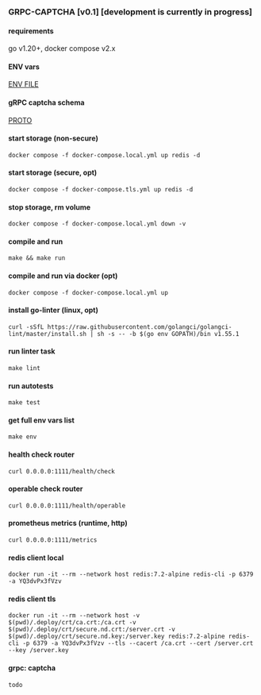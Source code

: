 ### GRPC-CAPTCHA [v0.1] [development is currently in progress]

#### requirements
go v1.20+, docker compose v2.x

#### ENV vars
[ENV FILE](.deploy/env/local.env)

#### gRPC captcha schema
[PROTO](pkg/proto/grpc-captcha/grpc-captcha.proto)

#### start storage (non-secure)
```
docker compose -f docker-compose.local.yml up redis -d
```

#### start storage (secure, opt)
```
docker compose -f docker-compose.tls.yml up redis -d
```

#### stop storage, rm volume
```
docker compose -f docker-compose.local.yml down -v
```

#### compile and run

```
make && make run
```

#### compile and run via docker (opt)

```
docker compose -f docker-compose.local.yml up 
```

#### install go-linter (linux, opt)
```
curl -sSfL https://raw.githubusercontent.com/golangci/golangci-lint/master/install.sh | sh -s -- -b $(go env GOPATH)/bin v1.55.1
```

#### run linter task
```
make lint
```

#### run autotests
```
make test
```

#### get full env vars list
```
make env
```

#### health check router
```
curl 0.0.0.0:1111/health/check
```

#### operable check router
```
curl 0.0.0.0:1111/health/operable
```

#### prometheus metrics (runtime, http)
```
curl 0.0.0.0:1111/metrics
```

#### redis client local
```
docker run -it --rm --network host redis:7.2-alpine redis-cli -p 6379 -a YQ3dvPx3fVzv
```

#### redis client tls
```
docker run -it --rm --network host -v $(pwd)/.deploy/crt/ca.crt:/ca.crt -v $(pwd)/.deploy/crt/secure.nd.crt:/server.crt -v $(pwd)/.deploy/crt/secure.nd.key:/server.key redis:7.2-alpine redis-cli -p 6379 -a YQ3dvPx3fVzv --tls --cacert /ca.crt --cert /server.crt --key /server.key
```

#### grpc: captcha
```
todo
```